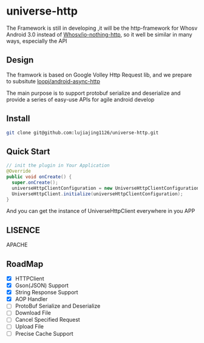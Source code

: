 # universe-http
The Framework is still in developing ,it will be the http-framework for Whosv Android 3.0 instead of [Whosv/io-nothing-http](https://github.com/whosv/android-nothing-http), so it well be similar in many ways, especially the API

## Design

The framwork is based on Google Volley Http Request lib, and we prepare to subsitute [loopj/android-async-http](https://github.com/loopj/android-async-http)

The main purpose is to support protobuf serialize and deserialize and provide a series of easy-use APIs for agile android develop

## Install

```bash
git clone git@github.com:lujiajing1126/universe-http.git
```

## Quick Start

```java
// init the plugin in Your Application
@Override
public void onCreate() {
  super.onCreate();
  universeHttpClientConfiguration = new UniverseHttpClientConfiguration.Builder(this).registerAdapter().build();
  UniverseHttpClient.initialize(universeHttpClientConfiguration);
}
```

And you can get the instance of UniverseHttpClient everywhere in you APP

## LISENCE

APACHE

## RoadMap

- [x] HTTPClient
- [x] Gson(JSON) Support
- [x] String Response Support
- [x] AOP Handler
- [ ] ProtoBuf Serialize and Deserialize
- [ ] Download File
- [ ] Cancel Specified Request
- [ ] Upload File
- [ ] Precise Cache Support
